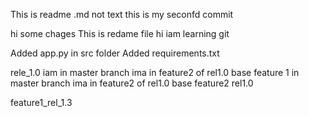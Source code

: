 This is readme .md not text
this is my seconfd commit

hi some chages
This is redame file
hi iam learning git

Added app.py in src folder
Added requirements.txt 

rele_1.0
iam in master branch
ima in feature2 of rel1.0
base feature 1 in master branch
ima in feature2 of rel1.0
base feature2 rel1.0

feature1_rel_1.3